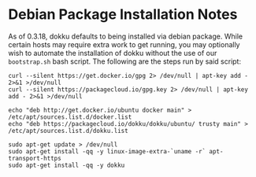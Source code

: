 # Debian Package Installation Notes

As of 0.3.18, dokku defaults to being installed via debian package. While certain hosts may require extra work to get running, you may optionally wish to automate the installation of dokku without the use of our `bootstrap.sh` bash script. The following are the steps run by said script:

```shell
curl --silent https://get.docker.io/gpg 2> /dev/null | apt-key add - 2>&1 >/dev/null
curl --silent https://packagecloud.io/gpg.key 2> /dev/null | apt-key add - 2>&1 >/dev/null

echo "deb http://get.docker.io/ubuntu docker main" > /etc/apt/sources.list.d/docker.list
echo "deb https://packagecloud.io/dokku/dokku/ubuntu/ trusty main" > /etc/apt/sources.list.d/dokku.list

sudo apt-get update > /dev/null
sudo apt-get install -qq -y linux-image-extra-`uname -r` apt-transport-https
sudo apt-get install -qq -y dokku
```
